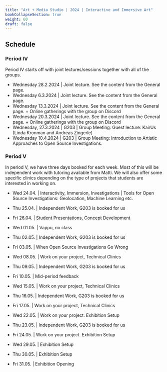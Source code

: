 ```yaml
---
title: "Art + Media Studio | 2024 | Interactive and Immersive Art"
bookCollapseSection: true
weight: 60
draft: false
---
```


## Schedule

### Period IV

Period IV starts off with joint lectures/sessions together with all of the groups.

- Wednesday 28.2.2024 | Joint lecture. See the content from the General page.
- Wednesday 6.3.2024 | Joint lecture. See the content from the General page.
- Wednesday 13.3.2024 | Joint lecture. See the content from the General page. + Online gatherings with the group on Discord
- Wednesday 20.3.2024 | Joint lecture. See the content from the General page. + Online gatherings with the group on Discord
- Wednesday, 27.3.2024 | G203 | Group Meeting: Guest lecture: KairUs (Linda Kronman and Andreas Zingerle)
- Wednesday 10.4.2024 | G203 | Group Meeting: Introduction to Artistic Approaches to Open Source Investigations.

### Period V

In period V, we have three days booked for each week. Most of this will be independent work with tutoring available from Matti. We will also offer some specific clinics depending on the type of projects that students are interested in working on.

- Wed 24.04. | Interactivity, Immersion, Investigations | Tools for Open Source Investigations: Geolocation, Machine Learning etc.
- Thu 25.04. | Independent Work, G203 is booked for us
- Fri 26.04. | Student Presentations, Concept Development

- Wed 01.05. | Vappu, no class
- Thu 02.05. | Independent Work, G203 is booked for us
- Fri 03.05. | When Open Source Investigations Go Wrong

- Wed 08.05. | Work on your project, Technical Clinics
- Thu 09.05. | Independent Work, G203 is booked for us
- Fri 10.05. | Mid-period feedback

- Wed 15.05. | Work on your project, Technical Clinics
- Thu 16.05. | Independent Work, G203 is booked for us
- Fri 17.05. | Work on your project, Technical Clinics

- Wed 22.05. | Work on your project. Exhibition Setup
- Thu 23.05. | Independent Work, G203 is booked for us
- Fri 24.05. | Work on your project. Exhibition Setup

- Wed 29.05. | Exhibition Setup
- Thu 30.05. | Exhibition Setup
- Fri 31.05. | Exhibition Opening